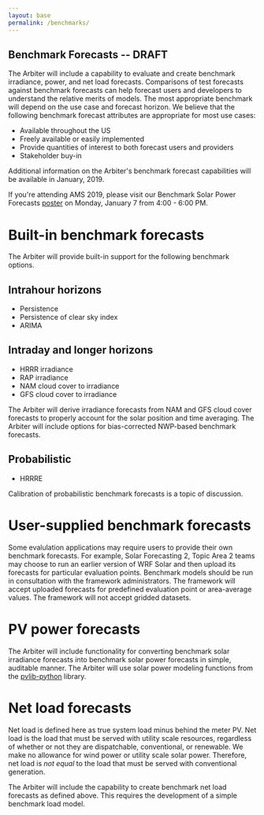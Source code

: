 ```yaml
---
layout: base
permalink: /benchmarks/
---
```


## Benchmark Forecasts -- DRAFT

The Arbiter will include a capability to evaluate and create benchmark
irradiance, power, and net load forecasts. Comparisons of test forecasts
against benchmark forecasts can help forecast users and developers to
understand the relative merits of models. The most appropriate benchmark
will depend on the use case and forecast horizon. We believe that the
following benchmark forecast attributes are appropriate for most use
cases:

* Available throughout the US
* Freely available or easily implemented
* Provide quantities of interest to both forecast users and providers
* Stakeholder buy-in

Additional information on the Arbiter's benchmark forecast capabilities
will be available in January, 2019.

If you're attending AMS 2019, please visit our Benchmark Solar Power
Forecasts
[poster](https://ams.confex.com/ams/2019Annual/meetingapp.cgi/Paper/354730)
on Monday, January 7 from 4:00 - 6:00 PM.


Built-in benchmark forecasts
============================

The Arbiter will provide built-in support for the following benchmark options.

Intrahour horizons
------------------

* Persistence
* Persistence of clear sky index
* ARIMA


Intraday and longer horizons
----------------------------

* HRRR irradiance
* RAP irradiance
* NAM cloud cover to irradiance
* GFS cloud cover to irradiance

The Arbiter will derive irradiance forecasts from NAM and GFS cloud cover
forecasts to properly account for the solar position and time averaging. The
Arbiter will include options for bias-corrected NWP-based benchmark forecasts.


Probabilistic
-------------

* HRRRE

Calibration of probabilistic benchmark forecasts is a topic of discussion.


User-supplied benchmark forecasts
=================================

Some evalulation applications may require users to provide their own
benchmark forecasts. For example, Solar Forecasting 2, Topic Area 2
teams may choose to run an earlier version of WRF Solar and then upload
its forecasts for particular evaluation points. Benchmark models should
be run in consultation with the framework administrators. The framework
will accept uploaded forecasts for predefined evaluation point or
area-average values. The framework will not accept gridded datasets.


PV power forecasts
==================

The Arbiter will include functionality for converting benchmark solar
irradiance forecasts into benchmark solar power forecasts in simple,
auditable manner. The Arbiter will use solar power modeling functions
from the [pvlib-python](https://pvlib-python.readthedocs.io/en/latest/)
library.


Net load forecasts
==================

Net load is defined here as true system load minus behind the meter PV.
Net load is the load that must be served with utility scale resources,
regardless of whether or not they are dispatchable, conventional, or
renewable. We make no allowance for wind power or utility scale solar
power. Therefore, net load is *not equal* to the load that must be
served with conventional generation.

The Arbiter will include the capability to create benchmark net load
forecasts as defined above. This requires the development of a simple
benchmark load model.